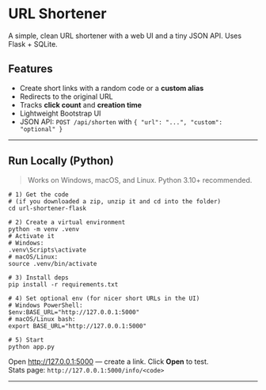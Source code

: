 
# URL Shortener

A simple, clean URL shortener with a web UI and a tiny JSON API. Uses Flask + SQLite.

## Features
- Create short links with a random code or a **custom alias**
- Redirects to the original URL
- Tracks **click count** and **creation time**
- Lightweight Bootstrap UI
- JSON API: `POST /api/shorten` with `{ "url": "...", "custom": "optional" }`

---

## Run Locally (Python)

> Works on Windows, macOS, and Linux. Python 3.10+ recommended.

```
# 1) Get the code
# (if you downloaded a zip, unzip it and cd into the folder)
cd url-shortener-flask

# 2) Create a virtual environment
python -m venv .venv
# Activate it
# Windows:
.venv\Scripts\activate
# macOS/Linux:
source .venv/bin/activate

# 3) Install deps
pip install -r requirements.txt

# 4) Set optional env (for nicer short URLs in the UI)
# Windows PowerShell:
$env:BASE_URL="http://127.0.0.1:5000"
# macOS/Linux bash:
export BASE_URL="http://127.0.0.1:5000"

# 5) Start
python app.py
```

Open http://127.0.0.1:5000 — create a link. Click **Open** to test.  
Stats page: `http://127.0.0.1:5000/info/<code>`

---
